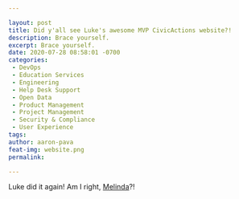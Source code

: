 ```yaml
---

layout: post
title: Did y'all see Luke's awesome MVP CivicActions website?!
description: Brace yourself.
excerpt: Brace yourself.
date: 2020-07-28 08:58:01 -0700
categories:
 - DevOps
 - Education Services
 - Engineering
 - Help Desk Support
 - Open Data
 - Product Management
 - Project Management
 - Security & Compliance
 - User Experience
tags: 
author: aaron-pava
feat-img: website.png
permalink: 

---
```


Luke did it again! Am I right, [Melinda](/news/mvping)?!